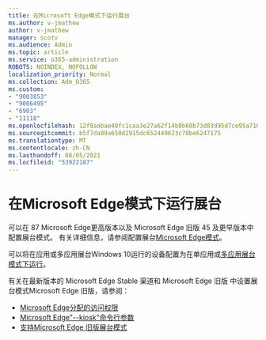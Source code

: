 ```yaml
---
title: 在Microsoft Edge模式下运行展台
ms.author: v-jmathew
author: v-jmathew
manager: scotv
ms.audience: Admin
ms.topic: article
ms.service: o365-administration
ROBOTS: NOINDEX, NOFOLLOW
localization_priority: Normal
ms.collection: Adm_O365
ms.custom:
- "9003853"
- "9006495"
- "6903"
- "11118"
ms.openlocfilehash: 12f8aabae40fc1caa3e27a62f14b8b60b73d83d95d7ce95a7101bcc4379e4fbf
ms.sourcegitcommit: b5f7da89a650d2915dc652449623c78be6247175
ms.translationtype: MT
ms.contentlocale: zh-CN
ms.lasthandoff: 08/05/2021
ms.locfileid: "53922187"
---
```

# <a name="run-microsoft-edge-in-kiosk-mode"></a>在Microsoft Edge模式下运行展台

可以在 87 Microsoft Edge更高版本以及 Microsoft Edge 旧版 45 及更早版本中配置展台模式。 有关详细信息，请参阅配置展台[Microsoft Edge模式](https://docs.microsoft.com/deployedge/microsoft-edge-configure-kiosk-mode)。

可以将在应用或多应用展台Windows 10运行的设备配置为在单应用或[多应用展台模式下运行](https://go.microsoft.com/fwlink/?linkid=2133659)。

有关在最新版本的 Microsoft Edge Stable 渠道和 Microsoft Edge 旧版 中设置展台模式Microsoft Edge 旧版，请参阅：

- [Microsoft Edge分配的访问权限](https://docs.microsoft.com/deployedge/microsoft-edge-configure-kiosk-mode#microsoft-edge-with-assigned-access)
- [Microsoft Edge"--kiosk"命令行参数](https://answers.microsoft.com/microsoftedge/forum/msedge_open-msedge_win10/access-microsoft-edge-using-command-line/03a4add6-9ca4-4fbb-a183-aaa763a0ab76)
- [支持Microsoft Edge 旧版展台模式](https://blogs.windows.com/msedgedev/2021/02/05/what-you-need-to-know-about-kiosk-mode-when-support-for-microsoft-edge-legacy-ends/)
